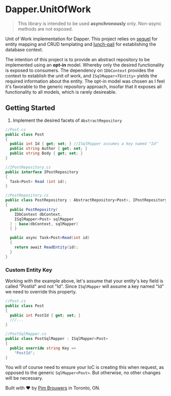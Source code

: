 # Dapper.UnitOfWork

> This library is intended to be used **asynchronously** only. Non-async methods are not exposed.

Unit of Work implementation for Dapper. This project relies on [sequel](https://github.com/sequel) for entity mapping and CRUD templating and [lunch-pail](https://github.com/lunch-pail) for establishing the database context.

The intention of this project is to provide an abstract repository to be implemented using an **opt-in** model. Whereby only the desired functionality is exposed to consumers. The dependency on `IDbContext` provides the context to establish the unit of work, and `ISqlMapper<TEntity>` yields the required information about the entity. The opt-in model was chosen as I feel it's favorable to the generic repository approach, insofar that it exposes all functionality to all models, which is rarely desireable.

## Getting Started

1. Implement the desired facets of `AbstractRepository`
```c#
//Post.cs
public class Post 
{
  public int Id { get; set; } //ISqlMapper assumes a key named "Id"
  public string Author { get; set; }
  public string Body { get; set; }
}

//IPostRepository.cs
public interface IPostRepository 
{
  Task<Post> Read (int id);
}

//PostRepository.cs
public class PostRepository : AbstractRepository<Post>, IPostRepository
{
  public PostRepositry(
    IDbContext dbContext,
    ISqlMapper<Post> sqlMapper
  ) : base(dbContext, sqlMapper)
  { }

  public async Task<Post>Read(int id)
  {
    return await ReadEntity(id);
  }
}
```

### Custom Entity Key

Working with the example above, let's assume that your entity's key field is called "PostId" and not "Id". Since `ISqlMapper` will assume a key named "Id" we need to override this property.

```c#
//Post.cs
public class Post 
{
  public int PostId { get; set; }
  ///...
}

//PostSqlMapper.cs
public class PostSqlMapper : ISqlMapper<Post>
{
  public override string Key =>
    "PostId";
}
```

You will of course need to ensure your IoC is creating this when request, as opposed to the generic `SqlMapper<Post>`. But otherwise, no other changes will be necessary.

Built with ♥ by [Pim Brouwers](https://github.com/pimbrouwers) in Toronto, ON. 
